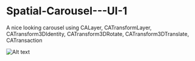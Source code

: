 # Spatial-Carousel---UI-1
A nice looking carousel using CALayer, CATransformLayer, CATransform3DIdentity, CATransform3DRotate, CATransform3DTranslate, CATransaction


![Alt text](https://imgur.com/a/YUKv8gG "Optional title")
